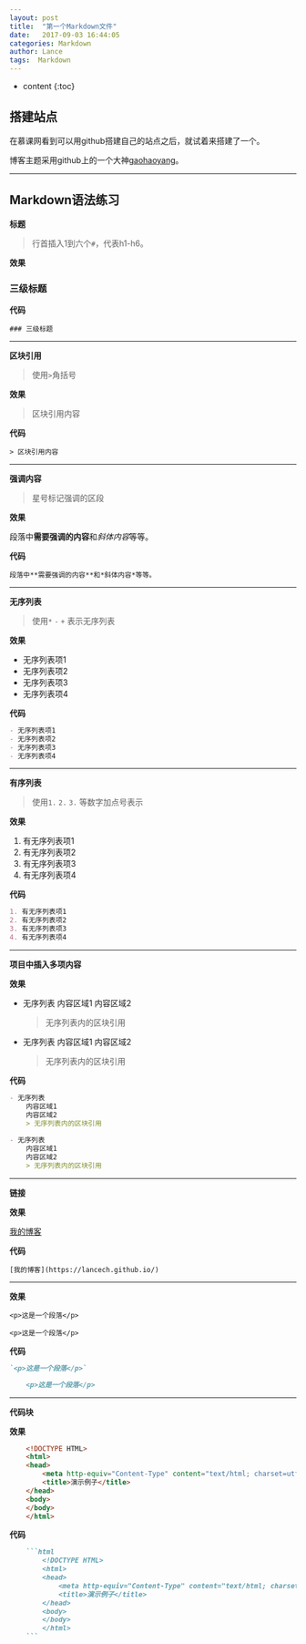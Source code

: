 ```yaml
---
layout: post
title:  "第一个Markdown文件"
date:   2017-09-03 16:44:05
categories: Markdown
author: Lance
tags:  Markdown
---
```


* content
{:toc}

## 搭建站点

在慕课网看到可以用github搭建自己的站点之后，就试着来搭建了一个。

博客主题采用github上的一个大神[gaohaoyang](https://github.com/Gaohaoyang)。

***




## Markdown语法练习

**标题**

>行首插入1到六个`#`，代表h1-h6。


**效果**

### 三级标题


**代码**

`### 三级标题`

***

**区块引用**

>使用`>`角括号


**效果**

> 区块引用内容


**代码**

`> 区块引用内容`

***

**强调内容**

>星号标记强调的区段


**效果**

段落中**需要强调的内容**和*斜体内容*等等。


**代码**

`段落中**需要强调的内容**和*斜体内容*等等。`

***

**无序列表**

>使用`*` `-` `+` 表示无序列表


**效果**

- 无序列表项1
- 无序列表项2
- 无序列表项3
- 无序列表项4


**代码**

```md
- 无序列表项1
- 无序列表项2
- 无序列表项3
- 无序列表项4
```

***

**有序列表**

>使用`1.` `2.` `3.` 等数字加点号表示


**效果**

1. 有无序列表项1
2. 有无序列表项2
3. 有无序列表项3
4. 有无序列表项4


**代码**

```md
1. 有无序列表项1
2. 有无序列表项2
3. 有无序列表项3
4. 有无序列表项4
```

***

**项目中插入多项内容**


**效果**

- 无序列表
	内容区域1
	内容区域2
	> 无序列表内的区块引用
	
- 无序列表
	内容区域1
	内容区域2
	> 无序列表内的区块引用


**代码**

```md
- 无序列表
	内容区域1
	内容区域2
	> 无序列表内的区块引用
	
- 无序列表
	内容区域1
	内容区域2
	> 无序列表内的区块引用
```
	
***

**链接**


**效果**

[我的博客](https://lancech.github.io/)


**代码**

`[我的博客](https://lancech.github.io/)`

***


**效果**

`<p>这是一个段落</p>`

	<p>这是一个段落</p>


**代码**

```md
`<p>这是一个段落</p>`

	<p>这是一个段落</p>
```

***

**代码块**


**效果**

```html
	<!DOCTYPE HTML>
	<html>
	<head>
		<meta http-equiv="Content-Type" content="text/html; charset=utf-8">
		<title>演示例子</title>
	</head>
	<body> 
	</body>
	</html>
```


**代码**

```md
	```html
		<!DOCTYPE HTML>
		<html>
		<head>
			<meta http-equiv="Content-Type" content="text/html; charset=utf-8">
			<title>演示例子</title>
		</head>
		<body> 
		</body>
		</html>
	```
```


